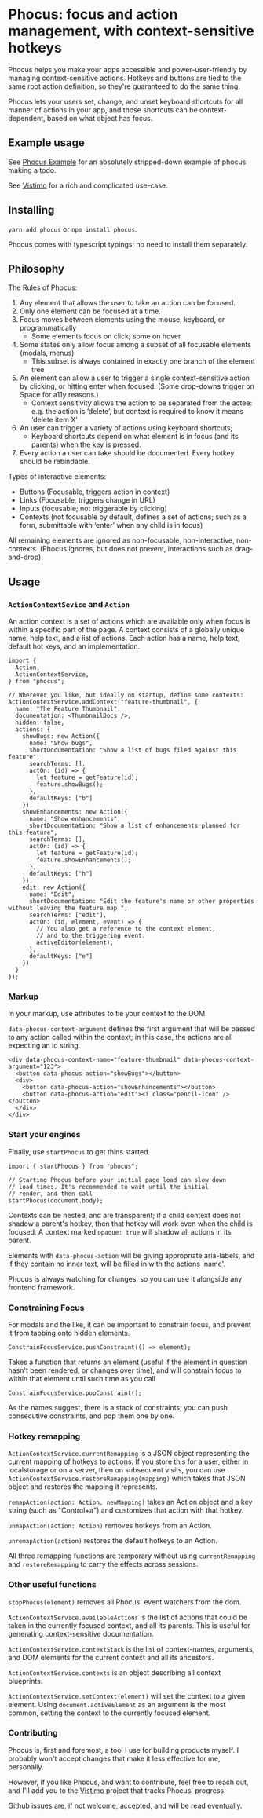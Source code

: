 # Phocus: focus and action management, with context-sensitive hotkeys

Phocus helps you make your apps accessible and power-user-friendly by managing context-sensitive actions. Hotkeys and buttons are tied to the same root action definition, so they're guaranteed to do the same thing.

Phocus lets your users set, change, and unset keyboard shortcuts for all manner of actions in your app, and those shortcuts can be context-dependent, based on what object has focus.

## Example usage

See [Phocus Example](https://diiq.github.io/phocus-example/) for an absolutely stripped-down example of phocus making a todo.

See [Vistimo](https://www.vistimo.com) for a rich and complicated use-case.

## Installing

`yarn add phocus` or `npm install phocus`.

Phocus comes with typescript typings; no need to install them separately.

## Philosophy

The Rules of Phocus:

1. Any element that allows the user to take an action can be focused.
2. Only one element can be focused at a time.
3. Focus moves between elements using the mouse, keyboard, or programmatically
   - Some elements focus on click; some on hover.
4. Some states only allow focus among a subset of all focusable elements (modals, menus)
   - This subset is always contained in exactly one branch of the element tree
5. An element can allow a user to trigger a single context-sensitive action by clicking, or hitting enter when focused. (Some drop-downs trigger on Space for a11y reasons.)
   - Context sensitivity allows the action to be separated from the actee: e.g. the action is ‘delete’, but context is required to know it means ‘delete item X’
6. An user can trigger a variety of actions using keyboard shortcuts;
   - Keyboard shortcuts depend on what element is in focus (and its parents) when the key is pressed.
7. Every action a user can take should be documented. Every hotkey should be rebindable.

Types of interactive elements:

- Buttons (Focusable, triggers action in context)
- Links (Focusable, triggers change in URL)
- Inputs (focusable; not triggerable by clicking)
- Contexts (not focusable by default, defines a set of actions; such as a form, submittable with ‘enter’ when any child is in focus)

All remaining elements are ignored as non-focusable, non-interactive, non-contexts. (Phocus ignores, but does not prevent, interactions such as drag-and-drop).

## Usage

### `ActionContextSevice` and `Action`

An action context is a set of actions which are available only when focus is within a specific part of the page. A context consists of a globally unique name, help text, and a list of actions. Each action has a name, help text, default hot keys, and an implementation.

```
import {
  Action,
  ActionContextService,
} from "phocus";

// Wherever you like, but ideally on startup, define some contexts:
ActionContextService.addContext("feature-thumbnail", {
  name: "The Feature Thumbnail",
  documentation: <ThumbnailDocs />,
  hidden: false,
  actions: {
    showBugs: new Action({
      name: "Show bugs",
      shortDocumentation: "Show a list of bugs filed against this feature",
      searchTerms: [],
      actOn: (id) => {
        let feature = getFeature(id);
        feature.showBugs();
      },
      defaultKeys: ["b"]
    }),
    showEnhancements: new Action({
      name: "Show enhancements",
      shortDocumentation: "Show a list of enhancements planned for this feature",
      searchTerms: [],
      actOn: (id) => {
        let feature = getFeature(id);
        feature.showEnhancements();
      },
      defaultKeys: ["h"]
    }),
    edit: new Action({
      name: "Edit",
      shortDocumentation: "Edit the feature's name or other properties without leaving the feature map.",
      searchTerms: ["edit"],
      actOn: (id, element, event) => {
        // You also get a reference to the context element,
        // and to the triggering event.
        activeEditor(element);
      },
      defaultKeys: ["e"]
    })
  }
});
```

### Markup

In your markup, use attributes to tie your context to the DOM.

`data-phocus-context-argument` defines the first argument that will be passed to any action called within the context; in this case, the actions are all expecting an id string.

```
<div data-phocus-context-name="feature-thumbnail" data-phocus-context-argument="123">
  <button data-phocus-action="showBugs"></button>
  <div>
    <button data-phocus-action="showEnhancements"></button>
    <button data-phocus-action="edit"><i class="pencil-icon" /></button>
  </div>
</div>
```

### Start your engines

Finally, use `startPhocus` to get thins started.

```
import { startPhocus } from "phocus";

// Starting Phocus before your initial page load can slow down
// load times. It's recommended to wait until the initial
// render, and then call
startPhocus(document.body);
```

Contexts can be nested, and are transparent; if a child context does not shadow a parent's hotkey, then that hotkey will work even when the child is focused. A context marked `opaque: true` will shadow all actions in its parent.

Elements with `data-phocus-action` will be giving appropriate aria-labels, and if they contain no inner text, will be filled in with the actions 'name'.

Phocus is always watching for changes, so you can use it alongside any frontend framework.

### Constraining Focus

For modals and the like, it can be important to constrain focus, and prevent it from tabbing onto hidden elements.

```
ConstrainFocusService.pushConstraint(() => element);
```

Takes a function that returns an element (useful if the element in question hasn't been rendered, or changes over time), and will constrain focus to within that element until such time as you call

```
ConstrainFocusService.popConstraint();
```

As the names suggest, there is a stack of constraints; you can push consecutive constraints, and pop them one by one.

### Hotkey remapping

`ActionContextService.currentRemapping` is a JSON object representing the current mapping of hotkeys to actions. If you store this for a user, either in localstorage or on a server, then on subsequent visits, you can use `ActionContextService.restoreRemapping(mapping)` which takes that JSON object and restores the mapping it represents.

`remapAction(action: Action, newMapping)` takes an Action object and a key string (such as "Control+a") and customizes that action with that hotkey.

`unmapAction(action: Action)` removes hotkeys from an Action.

`unremapAction(action)` restores the default hotkeys to an Action.

All three remapping functions are temporary without using `currentRemapping` and `restoreRemapping` to carry the effects across sessions.

### Other useful functions

`stopPhocus(element)` removes all Phocus' event watchers from the dom.

`ActionContextService.availableActions` is the list of actions that could be taken in the currently focused context, and all its parents. This is useful for generating context-sensitive documentation.

`ActionContextService.contextStack` is the list of context-names, arguments, and DOM elements for the current context and all its ancestors.

`ActionContextService.contexts` is an object describing all context blueprints.

`ActionContextService.setContext(element)` will set the context to a given element. Using `document.activeElement` as an argument is the most common, setting the context to the currently focused element.

### Contributing

Phocus is, first and foremost, a tool I use for building products myself. I probably won't accept changes that make it less effective for me, personally.

However, if you like Phocus, and want to contribute, feel free to reach out, and I'll add you to the [Vistimo](https://www.vistimo.com) project that tracks Phocus' progress. 

Github issues are, if not welcome, accepted, and will be read eventually.